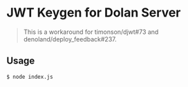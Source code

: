 # JWT Keygen for Dolan Server

> This is a workaround for timonson/djwt#73 and denoland/deploy_feedback#237.

## Usage

```console
$ node index.js
```